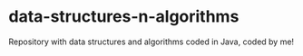 # data-structures-n-algorithms
Repository with data structures and algorithms coded in Java, coded by me!

